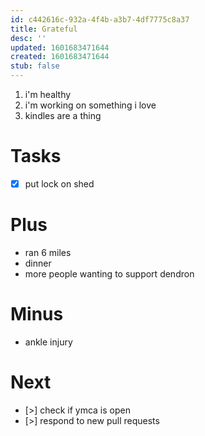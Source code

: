 ```yaml
---
id: c442616c-932a-4f4b-a3b7-4df7775c8a37
title: Grateful
desc: ''
updated: 1601683471644
created: 1601683471644
stub: false
---
```

1. i'm healthy
2. i'm working on something i love
3. kindles are a thing

# Tasks

- [x] put lock on shed

# Plus

- ran 6 miles
- dinner
- more people wanting to support dendron

# Minus

- ankle injury

# Next

- [>] check if ymca is open
- [>] respond to new pull requests

